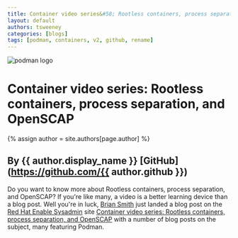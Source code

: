 ```yaml
---
title: Container video series&#58; Rootless containers, process separation, and OpenSCAP 
layout: default
authors: tsweeney 
categories: [blogs]
tags: [podman, containers, v2, github, rename]
---
```

![podman logo](https://podman.io/images/podman.svg)

# Container video series&#58; Rootless containers, process separation, and OpenSCAP 
{% assign author = site.authors[page.author] %}
## By {{ author.display_name }} [GitHub](https://github.com/{{ author.github }})

Do you want to know more about Rootless containers, process separation, and OpenSCAP?  If you're like many, a video is a better learning device than a blog post.  Well you're in luck, [Brian Smith](https://www.redhat.com/sysadmin/users/briasmit) just landed a blog post on the [Red Hat Enable Sysadmin](https://www.redhat.com/sysadmin/) site [Container video series: Rootless containers, process separation, and OpenSCAP](https://www.redhat.com/sysadmin/container-video-series) with a number of blog posts on the subject, many featuring Podman.
